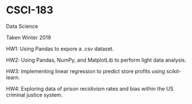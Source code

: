 # CSCI-183
Data Science

Taken Winter 2019

HW1: Using Pandas to expore a .csv dataset.

HW2: Using Pandas, NumPy, and MatplotLib to perform light data analysis.

HW3: Implementing linear regression to predict store profits using scikit-learn.

HW4: Exploring data of prison recidivism rates and bias within the US criminal justice system. 
